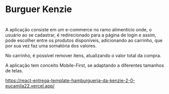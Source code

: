 <h1>Burguer Kenzie</h1>

#

<p>A aplicação consiste em um e-commerce no ramo alimentício onde, o usuário ao se cadastrar, é redirecionado para a página de login e assim, pode escolher entre os produtos disponíveis, adicionando ao carrinho, que por sua vez faz uma somatória dos valores.</p>
<p>No carrinho, é possível remover itens, atualizando o valor total da compra.</p>
<p>A aplicação tem conceito Mobile-First, se adaptando a diferentes tamanhos de telas.</p>

https://react-entrega-template-hamburgueria-da-kenzie-2-0-eucamila22.vercel.app/

